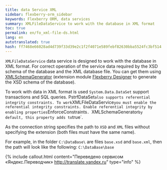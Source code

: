 ```yaml
--- 
title: data Service XML 
sidebar: flexberry-orm_sidebar 
keywords: Flexberry ORM, data services 
summary: XMLFileDataService to work with the database in XML format 
toc: true 
permalink: en/fo_xml-file-ds.html 
lang: en 
autotranslated: true 
hash: ff7468e66028ad4d739f33d39e2c1f2f4071e589febf82630bba5524fc3bf514 
--- 
```


`XMLFileDataService` data service is designed to work with the database in XML format. For correct operation of the service data required by the XSD schema of the database and the XML database file. You can get them using [XMLSchemaGenerator](fo_xml-schema-generator.html) (extension module [Flexberry Designer](fd_flexberry-designer.html) to generate the XSD schema of the database). 

To work with data in XML format is used `System.Data.DataSet` support transactions and SQL queries. PstrfDataSet` also supports referential integrity constraints. To work `XMLFileDataService` you must enable the referential integrity constraints. Enable referential integrity by enabling properties `EnforceConstraints`. `XMLSchemaGenerator` by default, this property adds to `true`. 

As the connection string specifies the path to `XSD` and `XML` files without specifying the extension (both files must have the same name). 

For example, in the folder `C:\DataBase\` are files `base.xsd` and `base.xml`, then the path will look like the following: `C:\DataBase\base` 



{% include callout.html content="Переведено сервисом «Яндекс.Переводчик» <http://translate.yandex.ru>" type="info" %}